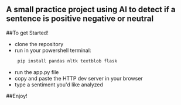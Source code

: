 ## A small practice project using AI to detect if a sentence is positive negative or neutral

##To get Started!
- clone the repository
- run in your powershell terminal:
  ```sh
   pip install pandas nltk textblob flask
   ```
- run the app.py file
- copy and paste the HTTP dev server in your browser
- type a sentiment you'd like analyzed

##Enjoy!

